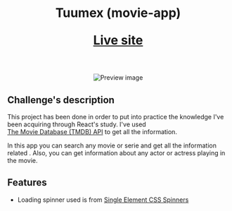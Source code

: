 <div  align="center">

<h1>Tuumex (movie-app)

<a href="https://movie-app-yv.vercel.app/">Live site</a>

</div><br>
<div  align="center">

![Preview image](./design/preview.gif)

</div>

## Challenge's description

This project has been done in order to put into practice the knowledge I've been acquiring through React's study. I've used  
[The Movie Database (TMDB) API](https://developers.themoviedb.org/3) to get all the information.

In this app you can search any movie or serie and get all the information related . Also, you can get information
about any actor or actress playing in the movie.

## Features

- Loading spinner used is from [Single Element CSS Spinners](https://projects.lukehaas.me/css-loaders/)
